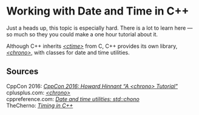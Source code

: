# Working with Date and Time in C++
Just a heads up, this topic is especially hard. There is a lot to learn here — so much so they you could make a one hour tutorial about it.

Although C++ inherits [_\<ctime\>_]() from C, C++ provides its own library, [_\<chrono\>_](), with classes for date and time utilities.


## Sources
CppCon 2016: [_CppCon 2016: Howard Hinnant “A \<chrono\> Tutorial"_](https://www.youtube.com/watch?v=P32hvk8b13M) <br />
cplusplus.com: [_\<chrono\>_](https://www.cplusplus.com/reference/chrono/) <br />
cppreference.com: [_Date and time utilities: std::chono_](https://en.cppreference.com/w/cpp/chrono/weekday) <br />
TheCherno: [_Timing in C++_](https://www.youtube.com/watch?v=oEx5vGNFrLk) <br />

